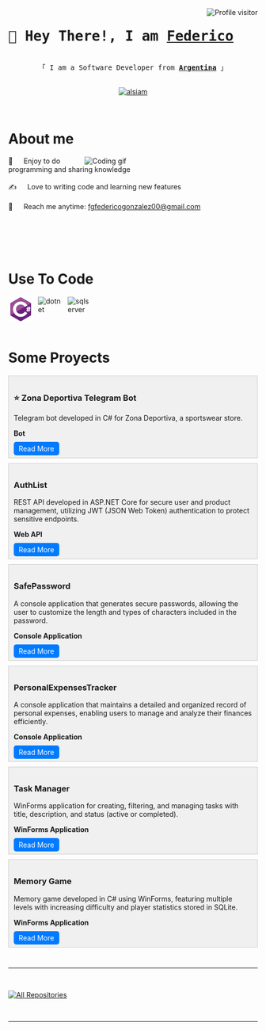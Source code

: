 



<a href="#">
  <img align="right" src="https://img.icons8.com/?size=50&id=hmjf7ms7Hb1h&format=png" alt="Profile visitor" />
</a>




<!-- Intro  -->
<h1 align="left">
        <samp>👋 Hey There!, I am
                <b><a target="_blank" href="#">Federico</a></b>
        </samp>
</h1>


<p align="center"> 
  <samp>
    <a href="#"></a>
    <br>
    「 I am a Software Developer from  <b><a target="_blank" href="#">Argentina</a></b> 」
    <br>
    <br>
  </samp>
</p>

<p align="center">
 
 <a href="https://www.linkedin.com/in/federico-gonzalez00/" target="_blank">
  <img src="https://img.shields.io/badge/LinkedIn-0077B5?style=for-the-badge&logo=linkedin&logoColor=white" alt="alsiam"/>
 </a>

</p>
<br />

<!-- About Section -->
 # About me
 
<p>
 <img align="right" width="350" src="/assets/programmer.gif" alt="Coding gif" />
  
 🙌 &emsp; Enjoy to do programming and sharing knowledge <br/><br/>
 ✍️ &emsp; Love to writing code and learning new features<br/><br/>
 📧 &emsp; Reach me anytime: fgfedericogonzalez00@gmail.com<br/><br/>


</p>

<br/>
<br/>
<br/>

# Use To Code

<div style="display: flex; align-items: center;">
    <img src="https://raw.githubusercontent.com/devicons/devicon/master/icons/csharp/csharp-original.svg" alt="csharp" width="50" height="50" style="margin-right: 10px;">
    <img src="https://encrypted-tbn0.gstatic.com/images?q=tbn:ANd9GcQ_7BUSHtcFk76HbyVo2uHja9qLaowmxyzAKw&s" alt="dotnet" width="50" height="50" style="margin-right: 10px;">
    <img src="https://www.svgrepo.com/show/303229/microsoft-sql-server-logo.svg" alt="sqlserver" width="50" height="50">
</div>






<br/>

# Some Proyects
<div style="background-color: #f0f0f0; border: 1px solid #ccc; padding: 10px; margin-bottom: 10px;">
    <h3>⭐ Zona Deportiva Telegram Bot</h3>
    <p>Telegram bot developed in C# for Zona Deportiva, a sportswear store.</p>
    <p><strong>Bot</strong></p>
    <a href="https://github.com/FedericoG2/TelegramBot" style="text-decoration: none; background-color: #007bff; color: #fff; padding: 5px 10px; border-radius: 5px;">Read More</a>
</div>

<div style="background-color: #f0f0f0; border: 1px solid #ccc; padding: 10px; margin-bottom: 10px;">
    <h3>AuthList</h3>
    <p>REST API developed in ASP.NET Core for secure user and product management, utilizing JWT (JSON Web Token) authentication to protect sensitive endpoints.</p>
    <p><strong> Web API</strong></p>
    <a href="https://github.com/FedericoG2/AuthList" style="text-decoration: none; background-color: #007bff; color: #fff; padding: 5px 10px; border-radius: 5px;">Read More</a>
</div>

<div style="background-color: #f0f0f0; border: 1px solid #ccc; padding: 10px; margin-bottom: 10px;">
    <h3>SafePassword</h3>
    <p>A console application that generates secure passwords, allowing the user to customize the length and types of characters included in the password.</p>
    <p><strong>Console Application</strong></p>
    <a href="https://github.com/FedericoG2/SafePassword" style="text-decoration: none; background-color: #007bff; color: #fff; padding: 5px 10px; border-radius: 5px;">Read More</a>
</div>

<div style="background-color: #f0f0f0; border: 1px solid #ccc; padding: 10px; margin-bottom: 10px;">
    <h3>PersonalExpensesTracker</h3>
    <p>A console application that maintains a detailed and organized record of personal expenses, enabling users to manage and analyze their finances efficiently.</p>
    <p><strong>Console Application</strong></p>
    <a href="https://github.com/FedericoG2/PersonalExpensesTracker" style="text-decoration: none; background-color: #007bff; color: #fff; padding: 5px 10px; border-radius: 5px;">Read More</a>
</div>
<div style="background-color: #f0f0f0; border: 1px solid #ccc; padding: 10px; margin-bottom: 10px;">
    <h3>Task Manager</h3>
    <p>WinForms application for creating, filtering, and managing tasks with title, description, and status (active or completed).</p>
    <p><strong>WinForms Application</strong></p>
    <a href="https://github.com/FedericoG2/Task-Manager" style="text-decoration: none; background-color: #007bff; color: #fff; padding: 5px 10px; border-radius: 5px;">Read More</a>
</div>
<div style="background-color: #f0f0f0; border: 1px solid #ccc; padding: 10px; margin-bottom: 10px;">
    <h3>Memory Game</h3>
    <p>Memory game developed in C# using WinForms, featuring multiple levels with increasing difficulty and player statistics stored in SQLite.</p>
    <p><strong>WinForms Application</strong></p>
    <a href="https://github.com/FedericoG2/MemoryGame" style="text-decoration: none; background-color: #007bff; color: #fff; padding: 5px 10px; border-radius: 5px;">Read More</a>
</div>





<br/>
<hr/>
<br/>





<p align="left">
  <a href="https://github.com/FedericoG2?tab=repositories" target="_blank"><img alt="All Repositories" title="All Repositories" src="https://img.shields.io/badge/-All%20Repos-2962FF?style=for-the-badge&logo=koding&logoColor=white"/></a>
</p>

<br/>
<hr/>
<br/>


